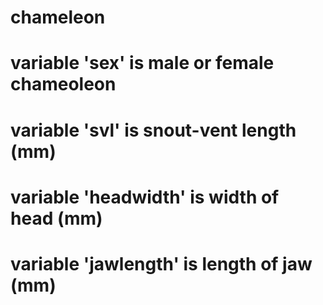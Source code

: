 # chameleon
# variable 'sex' is male or female chameoleon
# variable 'svl' is snout-vent length (mm)
# variable 'headwidth' is width of head (mm)
# variable 'jawlength' is length of jaw (mm)
